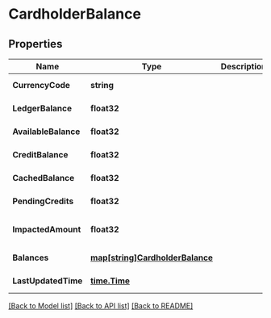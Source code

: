 # CardholderBalance

## Properties
Name | Type | Description | Notes
------------ | ------------- | ------------- | -------------
**CurrencyCode** | **string** |  | [default to null]
**LedgerBalance** | **float32** |  | [default to null]
**AvailableBalance** | **float32** |  | [default to null]
**CreditBalance** | **float32** |  | [default to null]
**CachedBalance** | **float32** |  | [default to null]
**PendingCredits** | **float32** |  | [default to null]
**ImpactedAmount** | **float32** |  | [optional] [default to null]
**Balances** | [**map[string]CardholderBalance**](cardholder_balance.md) |  | [default to null]
**LastUpdatedTime** | [**time.Time**](time.Time.md) |  | [default to null]

[[Back to Model list]](../README.md#documentation-for-models) [[Back to API list]](../README.md#documentation-for-api-endpoints) [[Back to README]](../README.md)


